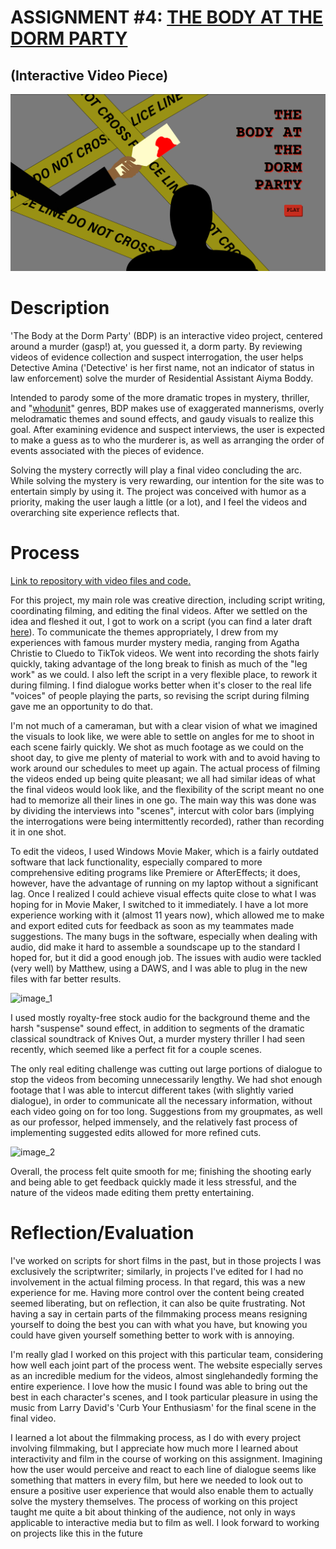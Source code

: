 # ASSIGNMENT #4: [THE BODY AT THE DORM PARTY](https://mjvar.github.io/body-at-the-dorm-party/)
## (Interactive Video Piece)

![landing page](landing_page.png)

# Description
'The Body at the Dorm Party' (BDP) is an interactive video project, centered around a murder (gasp!) at, you guessed it, a dorm party. By reviewing videos of evidence collection and suspect interrogation, the user helps Detective Amina ('Detective' is her first name, not an indicator of status in law enforcement) solve the murder of Residential Assistant Aiyma Boddy.

Intended to parody some of the more dramatic tropes in mystery, thriller, and "[whodunit](https://en.wikipedia.org/wiki/Whodunit)" genres, BDP makes use of exaggerated mannerisms, overly melodramatic themes and sound effects, and gaudy visuals to realize this goal. After examining evidence and suspect interviews, the user is expected to make a guess as to who the murderer is, as well as arranging the order of events associated with the pieces of evidence.

Solving the mystery correctly will play a final video concluding the arc. While solving the mystery is very rewarding, our intention for the site was to entertain simply by using it. The project was conceived with humor as a priority, making the user laugh a little (or a lot), and I feel the videos and overarching site experience reflects that. 

# Process
[Link to repository with video files and code.](https://github.com/mjvar/body-at-the-dorm-party)

For this project, my main role was creative direction, including script writing, coordinating filming, and editing the final videos. After we settled on the idea and fleshed it out, I got to work on a script (you can find a later draft [here](https://docs.google.com/document/d/1Y77dlHRMxfMHkk2yU6FXiQywgz63FphFgXG5HPrdUls/edit?usp=sharing)). To communicate the themes appropriately, I drew from my experiences with famous murder mystery media, ranging from Agatha Christie to Cluedo to TikTok videos. We went into recording the shots fairly quickly, taking advantage of the long break to finish as much of the "leg work" as we could. I also left the script in a very flexible place, to rework it during filming. I find dialogue works better when it's closer to the real life "voices" of people playing the parts, so revising the script during filming gave me an opportunity to do that.

I'm not much of a cameraman, but with a clear vision of what we imagined the visuals to look like, we were able to settle on angles for me to shoot in each scene fairly quickly. We shot as much footage as we could on the shoot day, to give me plenty of material to work with and to avoid having to work around our schedules to meet up again. The actual process of filming the videos ended up being quite pleasant; we all had similar ideas of what the final videos would look like, and the flexibility of the script meant no one had to memorize all their lines in one go. The main way this was done was by dividing the interviews into "scenes", intercut with color bars (implying the interrogations were being intermittently recorded), rather than recording it in one shot.

To edit the videos, I used Windows Movie Maker, which is a fairly outdated software that lack functionality, especially compared to more comprehensive editing programs like Premiere or AfterEffects; it does, however, have the advantage of running on my laptop without a significant lag. Once I realized I could achieve visual effects quite close to what I was hoping for in Movie Maker, I switched to it immediately. I have a lot more experience working with it (almost 11 years now), which allowed me to make and export edited cuts for feedback as soon as my teammates made suggestions. The many bugs in the software, especially when dealing with audio, did make it hard to assemble a soundscape up to the standard I hoped for, but it did a good enough job. The issues with audio were tackled (very well) by Matthew, using a DAWS, and I was able to plug in the new files with far better results.

![image_1](image_1.png)

I used mostly royalty-free stock audio for the background theme and the harsh "suspense" sound effect, in addition to segments of the dramatic classical soundtrack of Knives Out, a murder mystery thriller I had seen recently, which seemed like a perfect fit for a couple scenes.

The only real editing challenge was cutting out large portions of dialogue to stop the videos from becoming unnecessarily lengthy. We had shot enough footage that I was able to intercut different takes (with slightly varied dialogue), in order to communicate all the necessary information, without each video going on for too long. Suggestions from my groupmates, as well as our professor, helped immensely, and the relatively fast process of implementing suggested edits allowed for more refined cuts.

![image_2](image_2.png)

Overall, the process felt quite smooth for me; finishing the shooting early and being able to get feedback quickly made it less stressful, and the nature of the videos made editing them pretty entertaining.

# Reflection/Evaluation
I've worked on scripts for short films in the past, but in those projects I was exclusively the scriptwriter; similarly, in projects I've edited for I had no involvement in the actual filming process. In that regard, this was a new experience for me. Having more control over the content being created seemed liberating, but on reflection, it can also be quite frustrating. Not having a say in certain parts of the filmmaking process means resigning yourself to doing the best you can with what you have, but knowing you could have given yourself something better to work with is annoying.

I'm really glad I worked on this project with this particular team, considering how well each joint part of the process went. The website especially serves as an incredible medium for the videos, almost singlehandedly forming the entire experience. I love how the music I found was able to bring out the best in each character's scenes, and I took particular pleasure in using the music from Larry David's 'Curb Your Enthusiasm' for the final scene in the final video.

I learned a lot about the filmmaking process, as I do with every project involving filmmaking, but I appreciate how much more I learned about interactivity and film in the course of working on this assignment. Imagining how the user would perceive and react to each line of dialogue seems like something that matters in every film, but here we needed to look out to ensure a positive user experience that would also enable them to actually solve the mystery themselves. The process of working on this project taught me quite a bit about thinking of the audience, not only in ways applicable to interactive media but to film as well. I look forward to working on projects like this in the future
